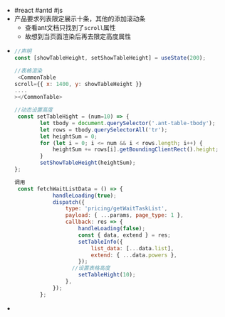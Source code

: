 - #react #antd #js
- 产品要求列表限定展示十条，其他的添加滚动条
	- 查看ant文档只找到了`scroll`属性
	- 故想到当页面渲染后再去限定高度属性
- ```js
  //声明
  const [showTableHeight, setShowTableHeight] = useState(200);
  
  //表格渲染
   <CommonTable
  scroll={{ x: 1400, y: showTableHeight }}
  ....
  ></CommonTable>
  
  //动态设置高度
   const setTableHight = (num=10) => {
          let tbody = document.querySelector('.ant-table-tbody');
          let rows = tbody.querySelectorAll('tr');
          let heightSum = 0;
          for (let i = 0; i <= num && i < rows.length; i++) {
              heightSum += rows[i].getBoundingClientRect().height;
          }
          setShowTableHeight(heightSum);
  };
  
  调用
   const fetchWaitListData = () => {
              handleLoading(true);
              dispatch({
                  type: 'pricing/getWaitTaskList',
                  payload: { ...params, page_type: 1 },
                  callback: res => {
                      handleLoading(false);
                      const { data, extend } = res;
                      setTableInfo({
                          list_data: [...data.list],
                          extend: { ...data.powers },
                      });
                    //设置表格高度
                      setTableHight(10);
                  },
              });
          };
  ```
-
